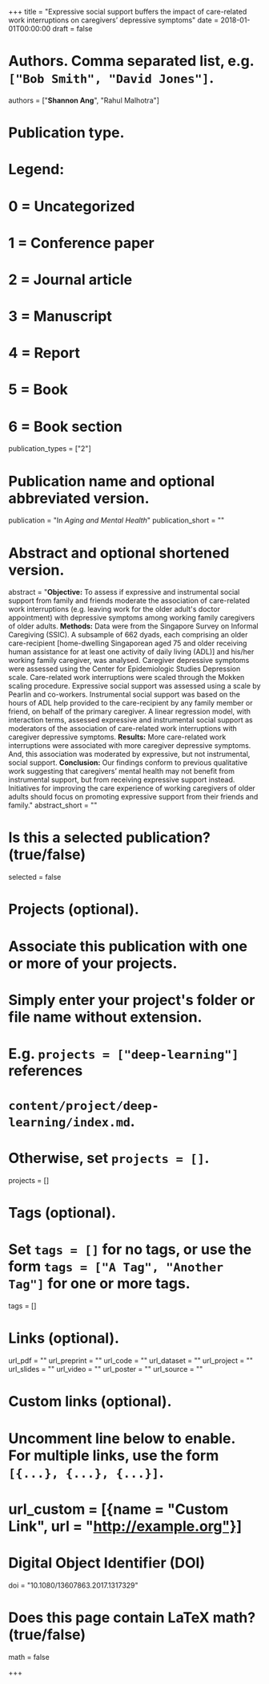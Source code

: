 +++
title = "Expressive social support buffers the impact of care-related work interruptions on caregivers’ depressive symptoms"
date = 2018-01-01T00:00:00
draft = false

# Authors. Comma separated list, e.g. `["Bob Smith", "David Jones"]`.
authors = ["**Shannon Ang**", "Rahul Malhotra"]

# Publication type.
# Legend:
# 0 = Uncategorized
# 1 = Conference paper
# 2 = Journal article
# 3 = Manuscript
# 4 = Report
# 5 = Book
# 6 = Book section
publication_types = ["2"]

# Publication name and optional abbreviated version.
publication = "In *Aging and Mental Health*"
publication_short = ""

# Abstract and optional shortened version.
abstract = "**Objective:** To assess if expressive and instrumental social support from family and friends moderate the association of care-related work interruptions (e.g. leaving work for the older adult's doctor appointment) with depressive symptoms among working family caregivers of older adults. **Methods:** Data were from the Singapore Survey on Informal Caregiving (SSIC). A subsample of 662 dyads, each comprising an older care-recipient [home-dwelling Singaporean aged 75 and older receiving human assistance for at least one activity of daily living (ADL)] and his/her working family caregiver, was analysed. Caregiver depressive symptoms were assessed using the Center for Epidemiologic Studies Depression scale. Care-related work interruptions were scaled through the Mokken scaling procedure. Expressive social support was assessed using a scale by Pearlin and co-workers. Instrumental social support was based on the hours of ADL help provided to the care-recipient by any family member or friend, on behalf of the primary caregiver. A linear regression model, with interaction terms, assessed expressive and instrumental social support as moderators of the association of care-related work interruptions with caregiver depressive symptoms. **Results:** More care-related work interruptions were associated with more caregiver depressive symptoms. And, this association was moderated by expressive, but not instrumental, social support. **Conclusion:** Our findings conform to previous qualitative work suggesting that caregivers’ mental health may not benefit from instrumental support, but from receiving expressive support instead. Initiatives for improving the care experience of working caregivers of older adults should focus on promoting expressive support from their friends and family."
abstract_short = ""

# Is this a selected publication? (true/false)
selected = false

# Projects (optional).
#   Associate this publication with one or more of your projects.
#   Simply enter your project's folder or file name without extension.
#   E.g. `projects = ["deep-learning"]` references 
#   `content/project/deep-learning/index.md`.
#   Otherwise, set `projects = []`.
projects = []

# Tags (optional).
#   Set `tags = []` for no tags, or use the form `tags = ["A Tag", "Another Tag"]` for one or more tags.
tags = []

# Links (optional).
url_pdf = ""
url_preprint = ""
url_code = ""
url_dataset = ""
url_project = ""
url_slides = ""
url_video = ""
url_poster = ""
url_source = ""

# Custom links (optional).
#   Uncomment line below to enable. For multiple links, use the form `[{...}, {...}, {...}]`.
# url_custom = [{name = "Custom Link", url = "http://example.org"}]

# Digital Object Identifier (DOI)
doi = "10.1080/13607863.2017.1317329"

# Does this page contain LaTeX math? (true/false)
math = false

+++
